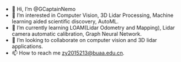 - 👋 Hi, I’m @GCaptainNemo
- 👀 I’m interested in Computer Vision, 3D Lidar Processing, Machine learning aided scientific discovery, AutoML.
- 🌱 I’m currently learning LOAM(Lidar Odometry and Mapping), Lidar camera automatic calibration, Graph Neural Network.
- 💞️ I’m looking to collaborate on computer vision and 3D lidar applications.
- 📫 How to reach me zy2015213@buaa.edu.cn.

<!---
GCaptainNemo/GCaptainNemo is a ✨ special ✨ repository because its `README.md` (this file) appears on your GitHub profile.
You can click the Preview link to take a look at your changes.
--->
